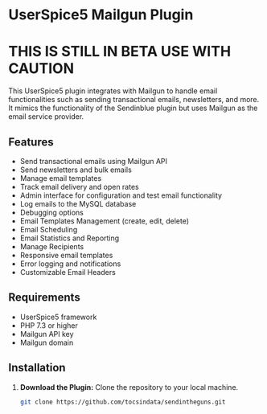 # UserSpice5 Mailgun Plugin

# THIS IS STILL IN BETA USE WITH CAUTION

This UserSpice5 plugin integrates with Mailgun to handle email functionalities such as sending transactional emails, newsletters, and more. It mimics the functionality of the Sendinblue plugin but uses Mailgun as the email service provider.

## Features

- Send transactional emails using Mailgun API
- Send newsletters and bulk emails
- Manage email templates
- Track email delivery and open rates
- Admin interface for configuration and test email functionality
- Log emails to the MySQL database
- Debugging options
- Email Templates Management (create, edit, delete)
- Email Scheduling
- Email Statistics and Reporting
- Manage Recipients
- Responsive email templates
- Error logging and notifications
- Customizable Email Headers

## Requirements

- UserSpice5 framework
- PHP 7.3 or higher
- Mailgun API key
- Mailgun domain

## Installation

1. **Download the Plugin:**
   Clone the repository to your local machine.
   ```bash
   git clone https://github.com/tocsindata/sendintheguns.git
